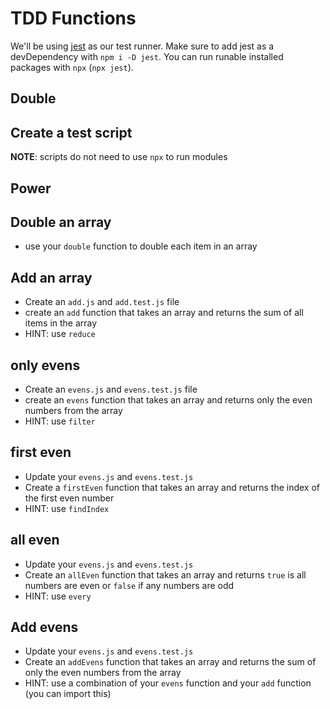 # TDD Functions

We'll be using [jest](https://jestjs.io/) as our test runner.
Make sure to add jest as a devDependency with `npm i -D jest`.
You can run runable installed packages with `npx` (`npx jest`).

## Double

<!-- * Write tests for a `double` function -->
<!-- * Create a `double.js` -->
<!-- * Create `double.test.js` -->
<!-- * Write tests for a `double` function in `double.test.js` -->
<!-- * Write a `double` function in `double.js` -->

## Create a test script

**NOTE**: scripts do not need to use `npx` to run modules

<!-- * Create a `test` script inside your `package.json` file -->
  <!-- * this script should use jest -->
  <!-- * take a look at some [options](https://jestjs.io/docs/en/cli#options)
    that you may include
* BONUS: create a `test:watch` script inside your `package.json`
  * use the [watch option](https://jestjs.io/docs/en/cli#watch)
    to automatically run tests when files change -->

## Power

<!-- * Create a `power.js` -->
<!-- * Create `power.test.js` -->
<!-- * Write tests for a `power` function in `power.test.js` -->
<!-- * Write a `power` function in `power.js` -->

## Double an array

<!-- * Update your `double.js` file -->
<!-- * Create a `doubleArray` function -->
  * use your `double` function to double each item in an array

## Add an array

* Create an `add.js` and `add.test.js` file
* create an `add` function that takes an array
  and returns the sum of all items in the array
* HINT: use `reduce`

## only evens

* Create an `evens.js` and `evens.test.js` file
* create an `evens` function that takes an array
  and returns only the even numbers from the array
* HINT: use `filter`

## first even

* Update your `evens.js` and `evens.test.js`
* Create a `firstEven` function that takes an
  array and returns the index of the first
  even number
* HINT: use `findIndex`

## all even

* Update your `evens.js` and `evens.test.js`
* Create an `allEven` function that takes an
  array and returns `true` is all numbers
  are even or `false` if any numbers are odd
* HINT: use `every`

## Add evens

* Update your `evens.js` and `evens.test.js`
* Create an `addEvens` function that takes an
  array and returns the sum of only the even
  numbers from the array
* HINT: use a combination of your `evens` function
  and your `add` function (you can import this)

